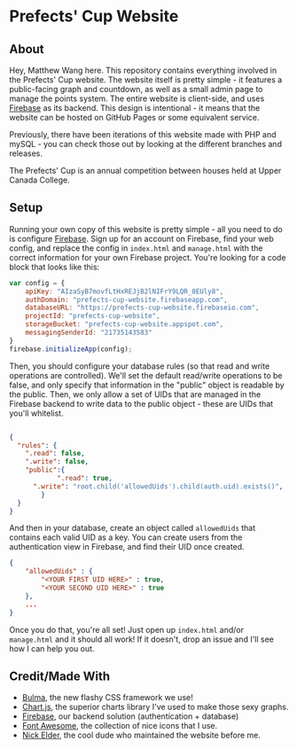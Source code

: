 # Prefects' Cup Website

## About
Hey, Matthew Wang here. This repository contains everything involved in the Prefects' Cup website. The website itself is pretty simple - it features a public-facing graph and countdown, as well as a small admin page to manage the points system. The entire website is client-side, and uses [Firebase](http://firebase.google.com/) as its backend. This design is intentional - it means that the website can be hosted on GitHub Pages or some equivalent service.

Previously, there have been iterations of this website made with PHP and mySQL - you can check those out by looking at the different branches and releases.

The Prefects' Cup is an annual competition between houses held at Upper Canada College.

## Setup

Running your own copy of this website is pretty simple - all you need to do is configure [Firebase](http://firebase.google.com/). Sign up for an account on Firebase, find your web config, and replace the config in `index.html` and `manage.html` with the correct information for your own Firebase project. You're looking for a code block that looks like this:

```javascript
var config = {
	apiKey: "AIzaSyB7movfLtHxREJjB2lNIFrY9LQR_0EUly8",
	authDomain: "prefects-cup-website.firebaseapp.com",
	databaseURL: "https://prefects-cup-website.firebaseio.com",
	projectId: "prefects-cup-website",
	storageBucket: "prefects-cup-website.appspot.com",
	messagingSenderId: "21735143583"
}
firebase.initializeApp(config);
```

Then, you should configure your database rules (so that read and write operations are controlled). We'll set the default read/write operations to be false, and only specify that information in the "public" object is readable by the public. Then, we only allow a set of UIDs that are managed in the Firebase backend to write data to the public object - these are UIDs that you'll whitelist.

```json

{
  "rules": {
    ".read": false,
    ".write": false,
    "public":{
			".read": true,
      ".write": "root.child('allowedUids').child(auth.uid).exists()",
		}
  }
}

```

And then in your database, create an object called `allowedUids` that contains each valid UID as a key. You can create users from the authentication view in Firebase, and find their UID once created.

```json
{
	"allowedUids" : {
		"<YOUR FIRST UID HERE>" : true,
		"<YOUR SECOND UID HERE>" : true
	},
	...
}


```

Once you do that, you're all set! Just open up `index.html` and/or `manage.html` and it should all work! If it doesn't, drop an issue and I'll see how I can help you out.

## Credit/Made With
* [Bulma](https://bulma.io), the new flashy CSS framework we use!
* [Chart.js](https://www.chartjs.org/), the superior charts library I've used to make those sexy graphs.
* [Firebase](http://firebase.google.com/), our backend solution (authentication + database)
* [Font Awesome](https://fontawesome.com/), the collection of nice icons that I use.
* [Nick Elder](http://elder.ca), the cool dude who maintained the website before me.
